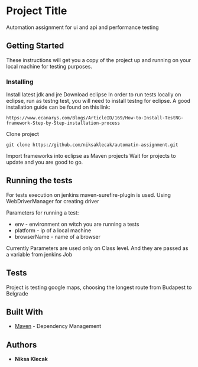 # Project Title

Automation assignment for ui and api and performance testing 

## Getting Started

These instructions will get you a copy of the project up and running on your local machine for testing purposes. 


### Installing

Install latest jdk and jre 
Download eclipse 
In order to run tests locally on eclipse, run as testng test, you will need to install testng for eclipse. 
A good installation guide can be found on this link:

```
https://www.ecanarys.com/Blogs/ArticleID/169/How-to-Install-TestNG-framework-Step-by-Step-installation-process

```

Clone project 

```
git clone https://github.com/niksaklecak/automatin-assignment.git
```

Import frameworks into eclipse as Maven projects
Wait for projects to update and you are good to go.  
 

## Running the tests


For tests execution on jenkins maven-surefire-plugin is used. 
Using WebDriverManager for creating driver

Parameters for running a test:
- env - environment on witch you are running a tests
- platform - ip of a local machine 
- browserName - name of a browser

Currently Parameters are used only on Class level. And they are passed as a variable from jenkins Job

## Tests

Project is testing google maps, choosing the longest route from Budapest to Belgrade 


## Built With

* [Maven](https://maven.apache.org/) - Dependency Management

## Authors

* **Niksa Klecak** 


